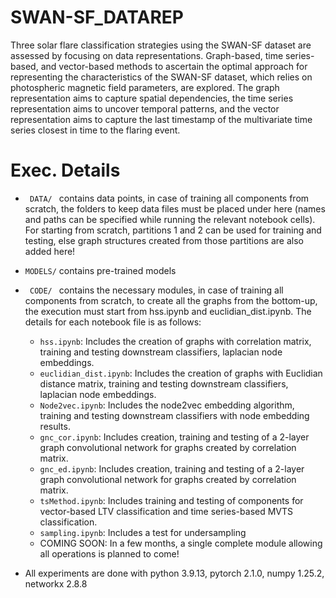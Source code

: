 # SWAN-SF_DATAREP

Three solar flare classification strategies using the SWAN-SF dataset are assessed by focusing on data representations. Graph-based, time series-based, and vector-based methods to ascertain the optimal approach for representing the characteristics of the SWAN-SF dataset, which relies on photospheric magnetic field parameters, are explored. The graph representation aims to capture spatial dependencies, the time series representation aims to uncover temporal patterns, and the vector representation aims to capture the last timestamp of the multivariate time series closest in time to the flaring event. 

# Exec. Details

* <code> DATA/ </code> contains data points, in case of training all components from scratch, the folders to keep data files must be placed under here (names and paths can be specified while running the relevant notebook cells).
 For starting from scratch, partitions 1 and 2 can be used for training and testing, else graph structures created from those partitions are also added here!

* <code>MODELS/</code> contains pre-trained models
  
* <code> CODE/ </code> contains the necessary modules, in case of training all components from scratch, to create all the graphs from the bottom-up, the execution must start from hss.ipynb and euclidian_dist.ipynb. The details for each notebook file is as follows:
  - <code>hss.ipynb</code>: Includes the creation of graphs with correlation matrix, training and testing downstream classifiers, laplacian node embeddings.
  - <code>euclidian_dist.ipynb</code>: Includes the creation of graphs with Euclidian distance matrix, training and testing downstream classifiers, laplacian node embeddings.
  - <code>Node2vec.ipynb</code>: Includes the node2vec embedding algorithm, training and testing downstream classifiers with node embedding results.
  - <code>gnc_cor.ipynb</code>: Includes creation, training and testing of a 2-layer graph convolutional network for graphs created by correlation matrix.
  - <code>gnc_ed.ipynb</code>: Includes creation, training and testing of a 2-layer graph convolutional network for graphs created by correlation matrix.
  - <code>tsMethod.ipynb</code>: Includes training and testing of components for vector-based LTV classification and time series-based MVTS classification.
  - <code>sampling.ipynb</code>: Includes a test for undersampling
  - COMING SOON: In a few months, a single complete module allowing all operations is planned to come!
 
* All experiments are done with python 3.9.13, pytorch 2.1.0, numpy 1.25.2, networkx 2.8.8

  
  

